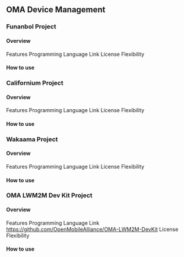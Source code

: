 ## OMA Device Management
### Funanbol Project

#### Overview
Features
Programming Language
Link
License
Flexibility

#### How to use

### Californium Project

#### Overview
Features
Programming Language
Link
License
Flexibility

#### How to use

### Wakaama Project

#### Overview
Features
Programming Language
Link
License
Flexibility

#### How to use

### OMA LWM2M Dev Kit Project

#### Overview
Features
Programming Language
Link https://github.com/OpenMobileAlliance/OMA-LWM2M-DevKit
License
Flexibility

#### How to use


